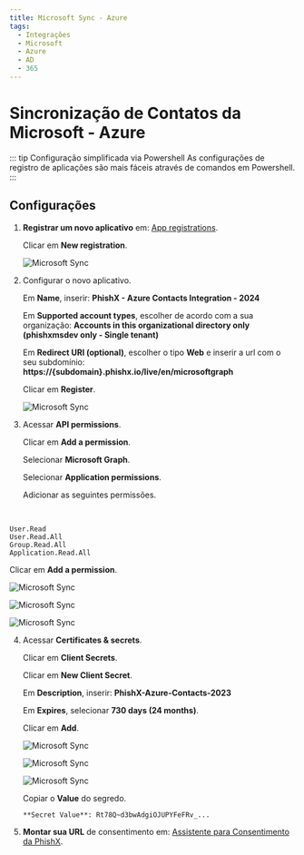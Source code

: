 ```yaml
---
title: Microsoft Sync - Azure
tags:
  - Integrações
  - Microsoft
  - Azure
  - AD
  - 365
---
```


# Sincronização de Contatos da Microsoft - Azure

::: tip Configuração simplificada via Powershell
As configurações de registro de aplicações são mais fáceis através de comandos em Powershell.
:::

## Configurações

1. **Registrar um novo aplicativo** em: [App registrations](https://portal.azure.com/#view/Microsoft_AAD_RegisteredApps/ApplicationsListBlade).

   Clicar em **New registration**.

   ![Microsoft Sync](https://cdn.phishx.io/phishx-docs/images/microsoft_sync_201.png)

2. Configurar o novo aplicativo.

   Em **Name**, inserir: **PhishX - Azure Contacts Integration - 2024**

   Em **Supported account types**, escolher de acordo com a sua organização: **Accounts in this organizational directory only (phishxmsdev only - Single tenant)**

   Em **Redirect URI (optional)**, escolher o tipo **Web** e inserir a url com o seu subdomínio: **https://{subdomain}.phishx.io/live/en/microsoftgraph**

   Clicar em **Register**.

   ![Microsoft Sync](https://cdn.phishx.io/phishx-docs/images/microsoft_sync_202.png)

3. Acessar **API permissions**.

   Clicar em **Add a permission**.

   Selecionar **Microsoft Graph**.

   Selecionar **Application permissions**.

   Adicionar as seguintes permissões.

<br>

```
User.Read
User.Read.All
Group.Read.All
Application.Read.All
```

Clicar em **Add a permission**.

![Microsoft Sync](https://cdn.phishx.io/phishx-docs/images/microsoft_sync_203.png)

![Microsoft Sync](https://cdn.phishx.io/phishx-docs/images/microsoft_sync_204.png)

![Microsoft Sync](https://cdn.phishx.io/phishx-docs/images/microsoft_sync_205.png)

4. Acessar **Certificates & secrets**.

   Clicar em **Client Secrets**.

   Clicar em **New Client Secret**.

   Em **Description**, inserir: **PhishX-Azure-Contacts-2023**

   Em **Expires**, selecionar **730 days (24 months)**.

   Clicar em **Add**.

   ![Microsoft Sync](https://cdn.phishx.io/phishx-docs/images/microsoft_sync_206.png)

   ![Microsoft Sync](https://cdn.phishx.io/phishx-docs/images/microsoft_sync_207.png)

   ![Microsoft Sync](https://cdn.phishx.io/phishx-docs/images/microsoft_sync_208.png)

   Copiar o **Value** do segredo.

   ```
   **Secret Value**: Rt78Q~d3bwAdgiOJUPYFeFRv_...
   ```

5. **Montar sua URL** de consentimento em: [Assistente para Consentimento da PhishX](helper/).
